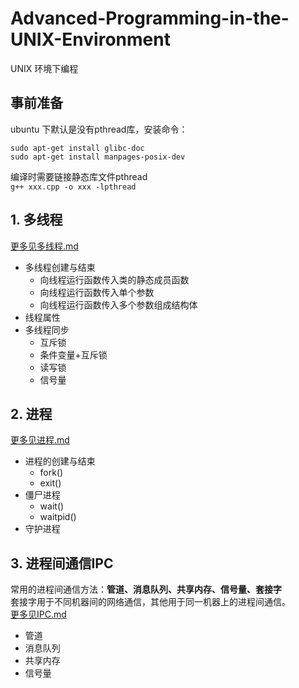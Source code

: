 # Advanced-Programming-in-the-UNIX-Environment
UNIX 环境下编程 <br>

## 事前准备
ubuntu 下默认是没有pthread库，安装命令：
```shell
sudo apt-get install glibc-doc
sudo apt-get install manpages-posix-dev
```

编译时需要链接静态库文件pthread<br>
`g++ xxx.cpp -o xxx -lpthread` <br>

## 1. 多线程
[更多见多线程.md](https://github.com/liuchenjane/Advanced-Programming-in-the-UNIX-Environment/blob/master/%E5%A4%9A%E7%BA%BF%E7%A8%8B.md)<br>

- 多线程创建与结束<br>
	- 向线程运行函数传入类的静态成员函数<br>
	- 向线程运行函数传入单个参数<br>
	- 向线程运行函数传入多个参数组成结构体<br>
 - 线程属性<br>
 - 多线程同步<br>
	- 互斥锁
 	- 条件变量+互斥锁
	- 读写锁
	- 信号量
 
 ## 2. 进程
 [更多见进程.md](https://github.com/liuchenjane/Advanced-Programming-in-the-UNIX-Environment/blob/master/进程.md)<br>
 - 进程的创建与结束<br>
 	- fork()<br>
	- exit()<br>
- 僵尸进程<br>
	- wait()<br>
	- waitpid()<br>
- 守护进程<br>

## 3. 进程间通信IPC
常用的进程间通信方法：**管道、消息队列、共享内存、信号量、套接字**<br>
套接字用于不同机器间的网络通信，其他用于同一机器上的进程间通信。<br>
[更多见IPC.md](https://github.com/liuchenjane/Advanced-Programming-in-the-UNIX-Environment/blob/master/IPC.md)<br>
- 管道
- 消息队列
- 共享内存
- 信号量

